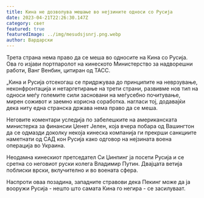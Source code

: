 ```yaml
---
title: Кина не дозволува мешање во нејзините односи со Русија
date: 2023-04-21T22:26:30.147Z
category: свет
featured: true
featuredImage: ../img/mesudsjsnrj.png.webp
author: Вардарски
---
```


Трета страна нема право да се меша во односите на Кина со Русија. Ова го изјави портпаролот на кинеското Министерство за надворешни работи, Ванг Венбин, цитиран од ТАСС.

„Кина и Русија отсекогаш се придржуваа до принципите на неврзување, неконфронтација и нетаргетирање на трети страни, развивме нов тип на односи меѓу големите сили засновани на меѓусебно почитување, мирен соживот и заемно корисна соработка. нагласи тој, додавајќи дека ниту една странска држава нема право да се меша.

Неговите коментари уследија по забелешките на американската министерка за финансии Џенет Јелен, која вчера побара од Вашингтон да се одмазди доколку некоја кинеска компанија ги прекрши санкциите наметнати од САД кон Русија како одговор на нејзината воена операција во Украина.

Неодамна кинескиот претседател Си Џинпинг ја посети Русија и се сретна со неговиот руски колега Владимир Путин. Двајцата ветија поблиски врски, вклучително и во воената сфера.

Наспроти оваа позадина, западните стравови дека Пекинг може да ја вооружи Русија - нешто што самата Кина го негира - се засилуваат.
